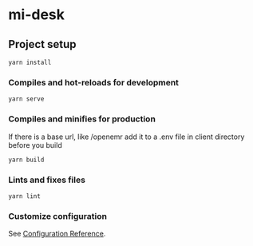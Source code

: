 # mi-desk

## Project setup
```
yarn install
```

### Compiles and hot-reloads for development
```
yarn serve
```

### Compiles and minifies for production
If there is a base url, like /openemr add it to  a .env file in client directory before you build
```
yarn build
```

### Lints and fixes files
```
yarn lint
```

### Customize configuration
See [Configuration Reference](https://cli.vuejs.org/config/).
